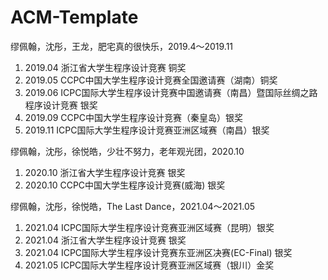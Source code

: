 # ACM-Template
缪佩翰，沈彤，王龙，肥宅真的很快乐，2019.4～2019.11
1. 2019.04 浙江省大学生程序设计竞赛 铜奖
2. 2019.05 CCPC中国大学生程序设计竞赛全国邀请赛（湖南）铜奖
3. 2019.06 ICPC国际大学生程序设计竞赛中国邀请赛（南昌）暨国际丝绸之路程序设计竞赛 银奖
4. 2019.09 CCPC中国大学生程序设计竞赛（秦皇岛）银奖
5. 2019.11 ICPC国际大学生程序设计竞赛亚洲区域赛（南昌）银奖

缪佩翰，沈彤，徐悦皓，少壮不努力，老年观光团，2020.10
1. 2020.10 浙江省大学生程序设计竞赛 银奖
2. 2020.10 CCPC中国大学生程序设计竞赛(威海) 银奖 

缪佩翰，沈彤，徐悦皓，The Last Dance，2021.04～2021.05
1. 2021.04 ICPC国际大学生程序设计竞赛亚洲区域赛（昆明）银奖
2. 2021.04 浙江省大学生程序设计竞赛 银奖
3. 2021.04 ICPC国际大学生程序设计竞赛东亚洲区决赛(EC-Final) 银奖
4. 2021.05 ICPC国际大学生程序设计竞赛亚洲区域赛（银川）金奖

